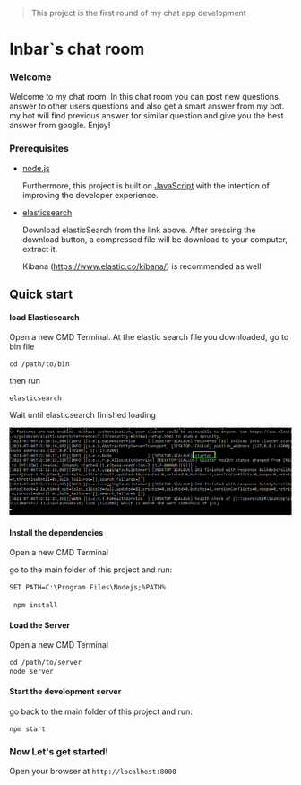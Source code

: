> This project is the first round of my chat app development


# Inbar`s chat room

### Welcome

Welcome to my chat room. 
In this chat room you can post new questions, answer to other users questions and also get a smart answer from my bot.
my bot will find previous answer for similar question and give you the best answer from google.
Enjoy!


   
### Prerequisites

- [node.js](https://nodejs.org)

    Furthermore, this project is built on [JavaScript](https://javascript.info/) with the intention of improving the developer experience.

    
 - [elasticsearch](https://www.elastic.co/elasticsearch/)
 
    Download elasticSearch from the link above.
    After pressing the download button, a compressed file will be download to your computer, extract it.
    
    
    Kibana (https://www.elastic.co/kibana/) is recommended as well
    


## Quick start

    
####  load Elasticsearch
Open a new CMD Terminal.
At the elastic search file you downloaded, go to bin file
```
cd /path/to/bin
```

then run 
```
elasticsearch
```

Wait until elasticsearch finished loading

![Alt text](./images/elasticsearch_loaded.png)

#### Install the dependencies

Open a new CMD Terminal

go to the main folder of this project and run:

```
SET PATH=C:\Program Files\Nodejs;%PATH%

 npm install

```
    
####  Load the Server
Open a new CMD Terminal
```
cd /path/to/server
node server
```

#### Start the development server

go back to the main folder of this project and run:

    npm start
    

    
### Now Let's get started!
Open your browser at `http://localhost:8000`
